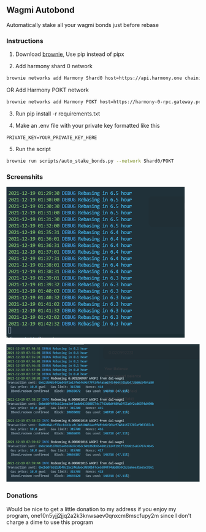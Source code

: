 ## Wagmi Autobond
Automatically stake all your wagmi bonds just before rebase

### Instructions

1. Download [brownie](https://github.com/eth-brownie/brownie), Use pip instead of pipx

2. Add harmony shard 0 network
```bash
brownie networks add Harmony Shard0 host=https://api.harmony.one chainid=1666600000 explorer=https://explorer.harmony.one/ 
```

OR Add Harmony POKT network

```bash
brownie networks add Harmony POKT host=https://harmony-0-rpc.gateway.pokt.network chainid=1666600000 explorer=https://explorer.harmony.one/ 
```

3. Run pip install -r requirements.txt

4. Make an .env file with your private key formatted like this
```env
PRIVATE_KEY=YOUR_PRIVATE_KEY_HERE
```
5. Run the script
```bash
brownie run scripts/auto_stake_bonds.py --network Shard0/POKT
```

### Screenshits
![Screenshot](./images/screenshot1.png)

![Screenshot](./images/screenshot2.png)
### Donations
Would be nice to get a little donation to my address if you enjoy my program, one10n5yjj2jjq2a2k3knwsaev0qnxcm8mscfupy2m since I don't charge a dime to use this program
